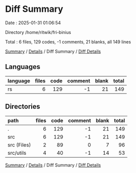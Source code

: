 # Diff Summary

Date : 2025-01-31 01:06:54

Directory /home/ritwik/fri-binius

Total : 6 files,  129 codes, -1 comments, 21 blanks, all 149 lines

[Summary](results.md) / [Details](details.md) / Diff Summary / [Diff Details](diff-details.md)

## Languages
| language | files | code | comment | blank | total |
| :--- | ---: | ---: | ---: | ---: | ---: |
| rs | 6 | 129 | -1 | 21 | 149 |

## Directories
| path | files | code | comment | blank | total |
| :--- | ---: | ---: | ---: | ---: | ---: |
| . | 6 | 129 | -1 | 21 | 149 |
| src | 6 | 129 | -1 | 21 | 149 |
| src (Files) | 2 | 89 | 0 | 7 | 96 |
| src/utils | 4 | 40 | -1 | 14 | 53 |

[Summary](results.md) / [Details](details.md) / Diff Summary / [Diff Details](diff-details.md)